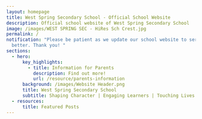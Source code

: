 ```yaml
---
layout: homepage
title: West Spring Secondary School - Official School Website
description: Official school website of West Spring Secondary School
image: /images/WEST SPRING SEC - HiRes Sch Crest.jpg
permalink: /
notification: "Please be patient as we update our school website to serve you
  better. Thank you! "
sections:
  - hero:
      key_highlights:
        - title: Information for Parents
          description: Find out more!
          url: /resource/parents-information
      background: /images/Website Header.png
      title: West Spring Secondary School
      subtitle: Shaping Character | Engaging Learners | Touching Lives
  - resources:
      title: Featured Posts
---
```

